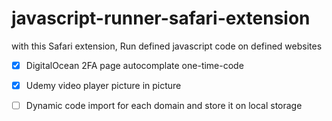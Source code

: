 # javascript-runner-safari-extension
with this Safari extension, Run defined javascript code on defined websites

- [x] DigitalOcean 2FA page autocomplate one-time-code

- [x] Udemy video player picture in picture

- [ ] Dynamic code import for each domain and store it on local storage
